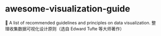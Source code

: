 # awesome-visualization-guide
🧾 A list of recommended guidelines and principles on data visualization. 整理收集数据可视化设计原则（选自 Edward Tufte 等大师著作）
